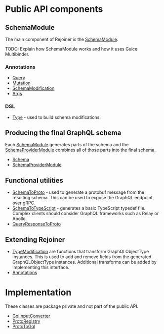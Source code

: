 # Public API components

## SchemaModule
The main component of Rejoiner is the [SchemaModule](./src/main/java/com/google/api/graphql/rejoiner/SchemaModule.java).

TODO: Explain how SchemaModule works and how it uses Guice Multibinder.

### Annotations
 - [Query](./src/main/java/com/google/api/graphql/rejoiner/Query.java)
 - [Mutation](./src/main/java/com/google/api/graphql/rejoiner/Mutation.java)
 - [SchemaModification](./src/main/java/com/google/api/graphql/rejoiner/SchemaModification.java)
 - [Args](./src/main/java/com/google/api/graphql/rejoiner/Args.java)

### DSL
 - [Type](./src/main/java/com/google/api/graphql/rejoiner/Type.java) - used to build schema modifications.

## Producing the final GraphQL schema

Each [SchemaModule](./src/main/java/com/google/api/graphql/rejoiner/SchemaModule.java) generates parts of the schema and the [SchemaProviderModule](./src/main/java/com/google/api/graphql/rejoiner/SchemaProviderModule.java) combines all of those parts into the final schema.

 - [Schema](./src/main/java/com/google/api/graphql/rejoiner/Schema.java)
 - [SchemaProviderModule](./src/main/java/com/google/api/graphql/rejoiner/SchemaProviderModule.java)

## Functional utilities

 - [SchemaToProto](./src/main/java/com/google/api/graphql/rejoiner/SchemaToProto.java) - used to generate a protobuf message from the resulting schema. This can be used to expose the GraphQL endpoint over gRPC.
 - [SchemaToTypeScript](./src/main/java/com/google/api/graphql/rejoiner/SchemaToTypeScript.java) - generates a basic TypeScript typedef file. Complex clients should consider GraphQL frameworks such as Relay or Apollo.
- [QueryResponseToProto](./src/main/java/com/google/api/graphql/rejoiner/QueryResponseToProto.java)


## Extending Rejoiner
 - [TypeModification](./src/main/java/com/google/api/graphql/rejoiner/TypeModification.java) are functions that transform GraphQLObjectType instances. This is used to add and remove fields from the generated GraphQLObjectType instances. Additional transforms can be added by implementing this interface.
 - [Annotations](./src/main/java/com/google/api/graphql/rejoiner/Annotations.java)


# Implementation

These classes are package private and not part of the public API.

 - [GqlInputConverter](./src/main/java/com/google/api/graphql/rejoiner/GqlInputConverter.java)
 - [ProtoRegistry](./src/main/java/com/google/api/graphql/rejoiner/ProtoRegistry.java)
 - [ProtoToGql](./src/main/java/com/google/api/graphql/rejoiner/ProtoToGql.java)
